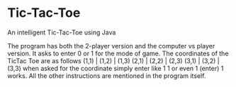 # Tic-Tac-Toe
An intelligent Tic-Tac-Toe using Java

The program has both the 2-player version and the computer vs player version.
It asks to enter 0 or 1 for the mode of game.
The coordinates of the TicTac Toe are as follows
(1,1) | (1,2) | (1,3)
(2,1) | (2,2) | (2,3)
(3,1) | (3,2) | (3,3)
when asked for the coordinate simply enter like 1 1
or even 1 (enter) 1 works.
All the other instructions are mentioned in the program itself.
